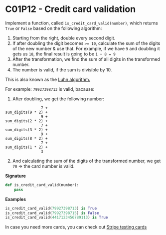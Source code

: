 # C01P12 - Credit card validation

Implement a function, called `is_credit_card_valid(number)`, which returns `True` or `False` based on the following algorithm:

1. Starting from the right, double every second digit.
  1. If after doubling the digit becomes `>= 10`, calculate the sum of the digits of the new number & use that. For example, if we have `9` and doubling it gets us `18`, the final result is going to be `1 + 8 = 9`
1. After the transformation, we find the sum of all digits in the transformed number.
1. The number is valid, if the sum is divisible by 10.

This is also known as the [Luhn algorithm.](https://en.wikipedia.org/wiki/Luhn_algorithm)

For example: `79927398713` is valid, bacause:

1. After doubling, we get the following number:

```
                7 +
sum_digits(9 * 2) +
                9 +
sum_digits(2 * 2) +
                7 +
sum_digits(3 * 2) +
                9 +
sum_digits(8 * 2) +
                7 +
sum_digits(1 * 2) +
                3
```

2. And calculating the sum of the digits of the transformed number, we get `70` => the card number is valid.


**Signature**

```python
def is_credit_card_valid(number):
    pass
```

**Examples**

```python
is_credit_card_valid(79927398713) is True
is_credit_card_valid(79927398715) is False
is_credit_card_valid(4417123456789113) is True
```

In case you need more cards, you can check out [Stripe testing cards](https://stripe.com/docs/testing)
